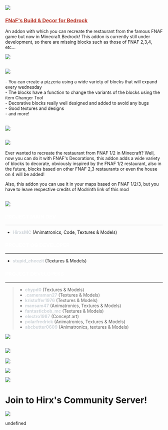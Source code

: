 **![](https://hirxs-workshop.com/wp-content/uploads/2024/12/fsdfasda-2.png)**

### <span style="color: #ba372a;"><a style="color: #ba372a;" href="https://mcpedl.com/fnaf-blocks/" rel="nofollow"><span style="text-decoration: underline;"><strong>FNaF's Build &amp; Decor for Bedrock</strong></span></a></span>

An addon with which you can recreate the restaurant from the famous FNAF game but now in Minecraft Bedrock! This addon is currently still under development, so there are missing blocks such as those of FNAF 2,3,4, etc...

![](https://api.mcpedl.com/storage/submissions/204447/images/fnaf-decorations-v4-pre-release-2--phase-1-_3.png)

![](https://hirxs-workshop.com/wp-content/uploads/2024/12/Titulo.png)
---------------------------------------------------------------------

\- You can create a pizzeria using a wide variety of blocks that will expand every wednesday  
\- The blocks have a function to change the variants of the blocks using the item Changer Tool  
\- Decorative blocks really well designed and added to avoid any bugs  
\- Good textures and designs  
\- and more!

![](https://api.mcpedl.com/storage/submissions/204447/images/fnaf-decorations-v4-pre-release-2--phase-1-_3.png)
---------------------------------------------------------------------------------------------------------------

![](https://hirxs-workshop.com/wp-content/uploads/2024/12/Titulo-1.png)
-----------------------------------------------------------------------

Ever wanted to recreate the restaurant from FNAF 1/2 in Minecraft? Well, now you can do it with FNAF's Decorations, this addon adds a wide variety of blocks to decorate, obviously inspired by the FNAF 1/2 restaurant, also in the future, blocks based on other FNAF 2,3 restaurants or even the house on 4 will be added!

Also, this addon you can use it in your maps based on FNAF 1/2/3, but you have to leave respective credits of Modrinth link of this mod

![](https://api.mcpedl.com/storage/submissions/204447/images/fnaf-decorations-v4-pre-release-2--phase-1-_3.png)
---------------------------------------------------------------------------------------------------------------

### <span style="color: #fff;"><strong>PROJECT MAIN DEV</strong></span>

* * *

*   <span style="color: #ced4d9;"><strong>HirxsMC</strong></span> (Animatronics, Code, Textures & Models)

### <span style="color: #fff;"><strong>PROJECT OG DEVELOPER</strong></span>

* * *

*   <span style="color: #ced4d9;"><strong>stupid_cheezit </strong></span> (Textures & Models)

### <span style="color: #fff;"><strong>PROJECT DEVELOPERS</strong></span>

* * *

> *   **<span style="color: #ced4d9;">chypd0</span>** (Textures & Models)
> *   <span style="color: #ced4d9;"><strong>.cameraman27</strong></span> (Textures & Models)
> *   <span style="color: #ced4d9;"><strong>kristoffer1976</strong></span> (Textures & Models)
> *   <span style="color: #ced4d9;"><strong>mansam47</strong></span> (Animatronics, Textures & Models)
> *   **<span style="color: #ced4d9;">fantasticbob_mc</span>** (Textures & Models)
> *   **<span style="color: #ced4d9;">electro1987</span>** (Concept art)
> *   <span style="color: #ced4d9;"><strong>polarfredrick</strong></span> (Animatronics, Textures & Models)
> *   **<span style="color: #ced4d9;">abcbutter0609</span>** (Animatronics, textures & Models)

![](https://api.mcpedl.com/storage/submissions/204447/images/fnaf-decorations-v4-pre-release-2--phase-1-_3.png)

  
![](https://hirxs-workshop.com/wp-content/uploads/2024/12/Titulo-2.png)
--------------------------------------------------------------------------

![](https://hirxs-workshop.com/wp-content/uploads/2024/12/Screenshot-2024-12-02-234837.png)

![](https://api.mcpedl.com/storage/submissions/204447/images/fnaf-decorations-v4-pre-release-2--phase-1-_3.png)

[![](https://hirxs-workshop.com/wp-content/uploads/2024/12/Copy-of-Copia-de-Copia-de-Copia-de-Copia-de-Copia-de-Copia-de-Agregar-un-titulo-4.png)](https://discord.gg/jCcWuTFxk3)

Join to Hirx's Community Server!
================================

![](https://api.mcpedl.com/storage/submissions/204447/images/fnaf-decorations-v4-pre-release-2--phase-1-_3.png)

undefined
